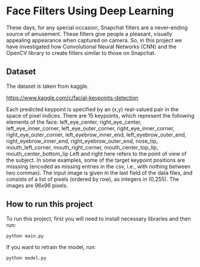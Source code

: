# Face Filters Using Deep Learning

These days, for any special occasion, Snapchat filters are a never-ending source of amusement. These filters give people a pleasant, visually appealing appearance when captured on camera. So, in this project we have investigated how Convolutional Neural Networks (CNN) and the OpenCV library to create filters similar to those on Snapchat.

## Dataset

The dataset is taken from kaggle.

https://www.kaggle.com/c/facial-keypoints-detection

Each predicted keypoint is specified by an (x,y) real-valued pair in the space of pixel indices. There are 15 keypoints, which represent the following elements of the face:
left_eye_center, right_eye_center, left_eye_inner_corner, left_eye_outer_corner, right_eye_inner_corner, right_eye_outer_corner, left_eyebrow_inner_end, left_eyebrow_outer_end, right_eyebrow_inner_end, right_eyebrow_outer_end, nose_tip, mouth_left_corner, mouth_right_corner, mouth_center_top_lip, mouth_center_bottom_lip
Left and right here refers to the point of view of the subject.
In some examples, some of the target keypoint positions are misssing (encoded as missing entries in the csv, i.e., with nothing between two commas).
The input image is given in the last field of the data files, and consists of a list of pixels (ordered by row), as integers in (0,255). The images are 96x96 pixels.

## How to run this project

To run this project, first you will need to install necessary libraries and then run:

```
python main.py

```

If you want to retrain the model, run:

```
python model.py
```
